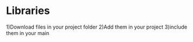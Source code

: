 # Libraries
1)Download files in your project folder
2)Add them in your project
3)include them in your main
